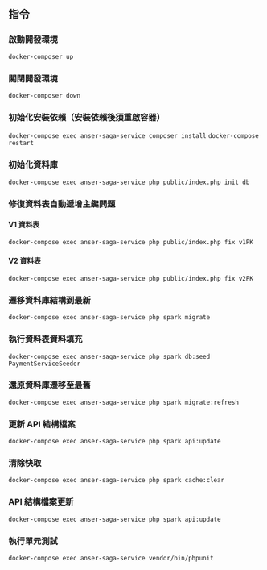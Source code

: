 ## 指令

### 啟動開發環境
`docker-composer up`

### 關閉開發環境
`docker-composer down`

### 初始化安裝依賴（安裝依賴後須重啟容器）
`docker-compose exec anser-saga-service composer install`
`docker-compose restart`

### 初始化資料庫
`docker-compose exec anser-saga-service php public/index.php init db`

### 修復資料表自動遞增主鍵問題
#### V1 資料表
`docker-compose exec anser-saga-service php public/index.php fix v1PK`
#### V2 資料表
`docker-compose exec anser-saga-service php public/index.php fix v2PK`

### 遷移資料庫結構到最新
`docker-compose exec anser-saga-service php spark migrate`

### 執行資料表資料填充
`docker-compose exec anser-saga-service php spark db:seed PaymentServiceSeeder`

### 還原資料庫遷移至最舊
`docker-compose exec anser-saga-service php spark migrate:refresh`

### 更新 API 結構檔案
`docker-compose exec anser-saga-service php spark api:update`

### 清除快取
`docker-compose exec anser-saga-service php spark cache:clear`

### API 結構檔案更新
`docker-compose exec anser-saga-service php spark api:update`

### 執行單元測試
`docker-compose exec anser-saga-service vendor/bin/phpunit`
